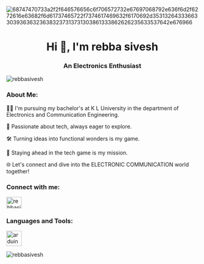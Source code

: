 
![68747470733a2f2f646576656c6f706572732e67697068792e636f6d2f6272616e63682f6d61737465722f7374617469632f6170692d35313264333663303936363236383237313731303861333862626235633537642e676966](https://github.com/user-attachments/assets/20707b4b-8c38-421a-8561-bc99a3771274)

<h1 align="center">Hi 👋, I'm rebba sivesh</h1>
<h3 align="center">An Electronics Enthusiast</h3>

<p align="left"> <img src="https://komarev.com/ghpvc/?username=rebbasivesh&label=Profile%20views&color=0e75b6&style=flat" alt="rebbasivesh" /> </p>
<h3 align="left">About Me:</h3>
 🧑‍🎓 I'm pursuing my bachelor's at K L University in the department of Electronics and Communication Engineering.
 
🌟 Passionate about tech, always eager to explore.

🛠️ Turning ideas into functional wonders is my game.

🚀 Staying ahead in the tech game is my mission.

🌐 Let's connect and dive into the ELECTRONIC COMMUNICATION world together!
<h3 align="left">Connect with me:</h3>
<p align="left">
<a href="https://instagram.com/rebbasivesh" target="blank"><img align="center" src="https://raw.githubusercontent.com/rahuldkjain/github-profile-readme-generator/master/src/images/icons/Social/instagram.svg" alt="rebbasivesh" height="30" width="40" /></a>
</p>


<h3 align="left">Languages and Tools:</h3>
<p align="left"> <a href="https://www.arduino.cc/" target="_blank" rel="noreferrer"> <img src="https://cdn.worldvectorlogo.com/logos/arduino-1.svg" alt="arduino" width="40" height="40"/> </a> </p>

<p><img align="center" src="https://github-readme-streak-stats.herokuapp.com/?user=rebbasivesh&" alt="rebbasivesh" /></p>
